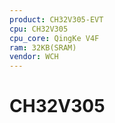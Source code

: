 ```yaml
---
product: CH32V305-EVT
cpu: CH32V305
cpu_core: QingKe V4F
ram: 32KB(SRAM)
vendor: WCH
---
```



# CH32V305

